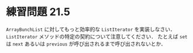 # 練習問題 21.5
`ArrayBunchList` に対してもっと効率的な `ListIterator` を実装しなさい．
`ListIterator` メソッドの特定の契約について注意してください．
たとえば `set` は `next` あるいは `previous` が呼び出されるまで呼び出されないとか．
